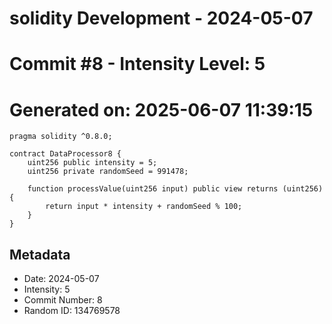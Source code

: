 ﻿# solidity Development - 2024-05-07
# Commit #8 - Intensity Level: 5
# Generated on: 2025-06-07 11:39:15
```solidity
pragma solidity ^0.8.0;

contract DataProcessor8 {
    uint256 public intensity = 5;
    uint256 private randomSeed = 991478;

    function processValue(uint256 input) public view returns (uint256) {
        return input * intensity + randomSeed % 100;
    }
}
```
## Metadata
- Date: 2024-05-07
- Intensity: 5
- Commit Number: 8
- Random ID: 134769578
